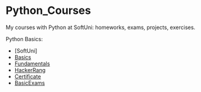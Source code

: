 # Python_Courses
My courses with Python at SoftUni: homeworks, exams, projects, exercises.

Python Basics:
 - [SoftUni]
  - [Basics](Basic_SoftUni)
  - [Fundamentals](Fundamentals_SoftUni)
 - [HackerRang](HackerRang/Basic)
 - [Certificate](Certificate_basics)
 - [BasicExams](Basic_exams)
